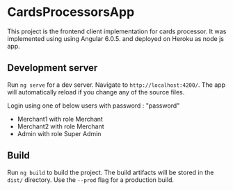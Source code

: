 # CardsProcessorsApp

This project is the frontend client implementation for cards processor. It was implemented using using Angular 6.0.5. and deployed on Heroku as node js app.

## Development server

Run `ng serve` for a dev server. Navigate to `http://localhost:4200/`. The app will automatically reload if you change any of the source files.

Login using one of below users with password : "password"

- Merchant1 with role Merchant
- Merchant2 with role Merchant
- Admin with role Super Admin

## Build

Run `ng build` to build the project. The build artifacts will be stored in the `dist/` directory. Use the `--prod` flag for a production build.
